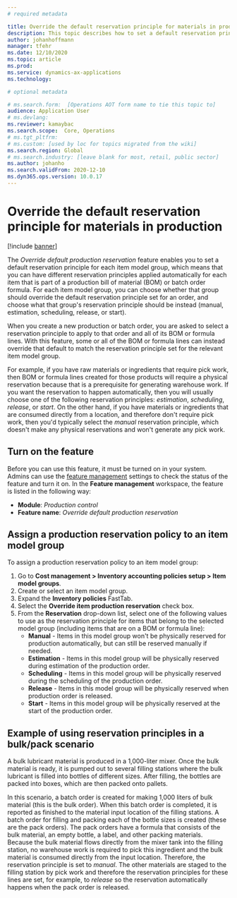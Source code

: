 ```yaml
---
# required metadata

title: Override the default reservation principle for materials in production
description: This topic describes how to set a default reservation principle for each item model group, which lets you can have different reservation principles applied automatically for each item that is part of a production bill of material (BOM) or batch order formula 
author: johanhoffmann
manager: tfehr
ms.date: 12/10/2020
ms.topic: article
ms.prod: 
ms.service: dynamics-ax-applications
ms.technology: 

# optional metadata

# ms.search.form:  [Operations AOT form name to tie this topic to]
audience: Application User
# ms.devlang: 
ms.reviewer: kamaybac
ms.search.scope:  Core, Operations
# ms.tgt_pltfrm: 
# ms.custom: [used by loc for topics migrated from the wiki]
ms.search.region: Global
# ms.search.industry: [leave blank for most, retail, public sector]
ms.author: johanho
ms.search.validFrom: 2020-12-10
ms.dyn365.ops.version: 10.0.17
---
```


# Override the default reservation principle for materials in production

[!include [banner](../includes/banner.md)]

The *Override default production reservation* feature enables you to set a default reservation principle for each item model group, which means that you can have different reservation principles applied automatically for each item that is part of a production bill of material (BOM) or batch order formula. For each item model group, you can choose whether that group should override the default reservation principle set for an order, and choose what that group's reservation principle should be instead (manual, estimation, scheduling, release, or start).

When you create a new production or batch order, you are asked to select a reservation principle to apply to that order and all of its BOM or formula lines. With this feature, some or all of the BOM or formula lines can instead override that default to match the reservation principle set for the relevant item model group.

For example, if you have raw materials or ingredients that require pick work, then BOM or formula lines created for those products will require a physical reservation because that is a prerequisite for generating warehouse work. If you want the reservation to happen automatically, then you will usually choose one of the following reservation principles: *estimation*, *scheduling*, *release*, or *start*. On the other hand, if you have materials or ingredients that are consumed directly from a location, and therefore don't require pick work, then you'd typically select the *manual* reservation principle, which doesn't make any physical reservations and won't generate any pick work.

## Turn on the feature

Before you can use this feature, it must be turned on in your system. Admins can use the [feature management](../../fin-ops-core/fin-ops/get-started/feature-management/feature-management-overview.md) settings to check the status of the feature and turn it on. In the **Feature management** workspace, the feature is listed in the following way:

- **Module**: *Production control*
- **Feature name**: *Override default production reservation*

## Assign a production reservation policy to an item model group

To assign a production reservation policy to an item model group:

1. Go to **Cost management &gt; Inventory accounting policies setup &gt; Item model groups**.
1. Create or select an item model group.
1. Expand the **Inventory policies** FastTab.
1. Select the **Override item production reservation** check box.
1. From the **Reservation** drop-down list, select one of the following values to use as the reservation principle for items that belong to the selected model group (including items that are on a BOM or formula line):
    - **Manual** - Items in this model group won't be physically reserved for production automatically, but can still be reserved manually if needed.
    - **Estimation** - Items in this model group will be physically reserved during estimation of the production order.
    - **Scheduling** - Items in this model group will be physically reserved during the scheduling of the production order.
    - **Release** - Items in this model group will be physically reserved when production order is released.
    - **Start** - Items in this model group will be physically reserved at the start of the production order.

## Example of using reservation principles in a bulk/pack scenario

A bulk lubricant material is produced in a 1,000-liter mixer. Once the bulk material is ready, it is pumped out to several filling stations where the bulk lubricant is filled into bottles of different sizes. After filling, the bottles are packed into boxes, which are then packed onto pallets.

In this scenario, a batch order is created for making 1,000 liters of bulk material (this is the bulk order). When this batch order is completed, it is reported as finished to the material input location of the filling stations. A batch order for filling and packing each of the bottle sizes is created (these are the pack orders). The pack orders have a formula that consists of the bulk material, an empty bottle, a label, and other packing materials. Because the bulk material flows directly from the mixer tank into the filling station, no warehouse work is required to pick this ingredient and the bulk material is consumed directly from the input location. Therefore, the reservation principle is set to *manual*. The other materials are staged to the filling station by pick work and therefore the reservation principles for these lines are set, for example, to *release* so the reservation automatically happens when the pack order is released.
